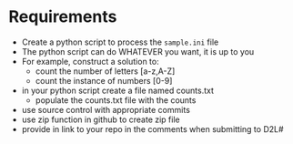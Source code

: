# Requirements

- Create a python script to process the ```sample.ini``` file
- The python script can do WHATEVER you want, it is up to you
- For example, construct a solution to:
    - count the number of letters [a-z,A-Z]
    - count the instance of numbers [0-9]
- in your python script create a file named counts.txt
    - populate the counts.txt file with the counts
- use source control with appropriate commits
- use zip function in github to create zip file
- provide in link to your repo in the comments when submitting to D2L#